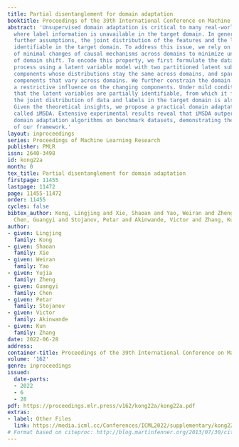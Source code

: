 ```yaml
---
title: Partial disentanglement for domain adaptation
booktitle: Proceedings of the 39th International Conference on Machine Learning
abstract: 'Unsupervised domain adaptation is critical to many real-world applications
  where label information is unavailable in the target domain. In general, without
  further assumptions, the joint distribution of the features and the label is not
  identifiable in the target domain. To address this issue, we rely on a property
  of minimal changes of causal mechanisms across domains to minimize unnecessary influences
  of domain shift. To encode this property, we first formulate the data generating
  process using a latent variable model with two partitioned latent subspaces: invariant
  components whose distributions stay the same across domains, and sparse changing
  components that vary across domains. We further constrain the domain shift to have
  a restrictive influence on the changing components. Under mild conditions, we show
  that the latent variables are partially identifiable, from which it follows that
  the joint distribution of data and labels in the target domain is also identifiable.
  Given the theoretical insights, we propose a practical domain adaptation framework,
  called iMSDA. Extensive experimental results reveal that iMSDA outperforms state-of-the-art
  domain adaptation algorithms on benchmark datasets, demonstrating the effectiveness
  of our framework.'
layout: inproceedings
series: Proceedings of Machine Learning Research
publisher: PMLR
issn: 2640-3498
id: kong22a
month: 0
tex_title: Partial disentanglement for domain adaptation
firstpage: 11455
lastpage: 11472
page: 11455-11472
order: 11455
cycles: false
bibtex_author: Kong, Lingjing and Xie, Shaoan and Yao, Weiran and Zheng, Yujia and
  Chen, Guangyi and Stojanov, Petar and Akinwande, Victor and Zhang, Kun
author:
- given: Lingjing
  family: Kong
- given: Shaoan
  family: Xie
- given: Weiran
  family: Yao
- given: Yujia
  family: Zheng
- given: Guangyi
  family: Chen
- given: Petar
  family: Stojanov
- given: Victor
  family: Akinwande
- given: Kun
  family: Zhang
date: 2022-06-28
address:
container-title: Proceedings of the 39th International Conference on Machine Learning
volume: '162'
genre: inproceedings
issued:
  date-parts:
  - 2022
  - 6
  - 28
pdf: https://proceedings.mlr.press/v162/kong22a/kong22a.pdf
extras:
- label: Other Files
  link: https://media.icml.cc/Conferences/ICML2022/supplementary/kong22a-supp.zip
# Format based on citeproc: http://blog.martinfenner.org/2013/07/30/citeproc-yaml-for-bibliographies/
---
```


